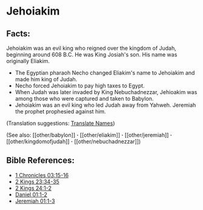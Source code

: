# Jehoiakim #

## Facts: ##

Jehoiakim was an evil king who reigned over the kingdom of Judah, beginning around 608 B.C. He was King Josiah's son. His name was originally Eliakim.

* The Egyptian pharaoh Necho changed Eliakim's name to Jehoiakim and made him king of Judah.
* Necho forced Jehoiakim to pay high taxes to Egypt.
* When Judah was later invaded by King Nebuchadnezzar, Jehioakim was among those who were captured and taken to Babylon.
* Jehoiakim was an evil king who led Judah away from Yahweh. Jeremiah the prophet prophesied against him.

(Translation suggestions: [Translate Names](en/ta-vol1/translate/man/translate-names))

(See also: [[other/babylon]] **·** [[other/eliakim]] **·** [[other/jeremiah]] **·** [[other/kingdomofjudah]] **·** [[other/nebuchadnezzar]])

## Bible References: ##

* [1 Chronicles 03:15-16](en/tn/1ch/help/03/15)
* [2 Kings 23:34-35](en/tn/2ki/help/23/34)
* [2 Kings 24:1-2](en/tn/2ki/help/24/01)
* [Daniel 01:1-2](en/tn/dan/help/01/01)
* [Jeremiah 01:1-3](en/tn/jer/help/01/01)